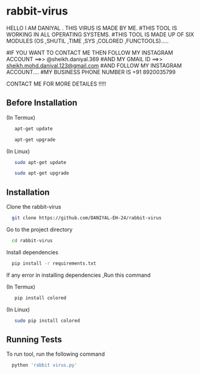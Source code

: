 # rabbit-virus
HELLO I AM DANIYAL .
THIS VIRUS  IS MADE  BY ME.
#THIS TOOL IS WORKING IN ALL  OPERATING SYSTEMS. 
#THIS TOOL IS MADE UP OF SIX MODULES (OS ,SHUTIL ,TIME ,SYS ,COLORED ,FUNCTOOLS)..... 

#IF YOU WANT TO CONTACT ME  THEN FOLLOW MY INSTAGRAM ACCOUNT ==>> @sheikh.daniyal.369
#AND MY GMAIL ID ==>> sheikh.mohd.daniyal.123@gmail.com
#AND FOLLOW MY INSTAGRAM ACCOUNT....
#MY BUSINESS PHONE NUMBER IS +91 8920035799

CONTACT ME FOR MORE DETAILES !!!!!



## Before Installation
(In Termux)

```bash
   apt-get update  
```
``` bash
   apt-get upgrade
```

(In Linux)

```bash
   sudo apt-get update
```
```bash
   sudo apt-get upgrade 
```

## Installation

Clone the rabbit-virus

```bash
  git clone https://github.com/DANIYAL-EH-24/rabbit-virus
```

Go to the project directory

```bash
  cd rabbit-virus
```

Install dependencies

```bash
  pip install -r requirements.txt
```
If any error in installing dependencies ,Run this command

(In Termux)
```bash
   pip install colored
```
(In Linux)
```bash
   sudo pip install colored
```


## Running Tests

To run tool, run the following command

```bash
  python 'rabbit virus.py'
```

